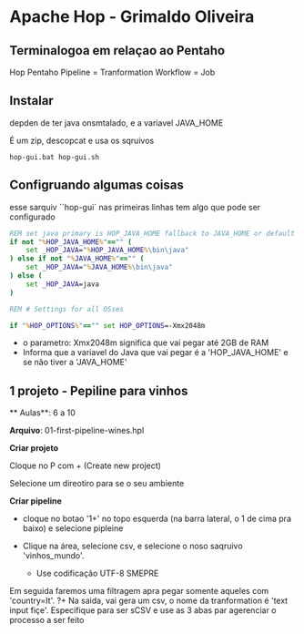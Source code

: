 # Apache Hop - Grimaldo Oliveira

## Terminalogoa em relaçao ao Pentaho

Hop		Pentaho
Pipeline = Tranformation
Workflow = Job

## Instalar

depden de ter java onsmtalado, e a variavel JAVA_HOME

É um zip, descopcat e usa os sqruivos

``hop-gui.bat hop-gui.sh``

## Configruando algumas coisas

esse sarquiv ``hop-gui` nas primeiras linhas tem algo que pode ser configurado

````bat
REM set java primary is HOP_JAVA_HOME fallback to JAVA_HOME or default java
if not "%HOP_JAVA_HOME%"=="" (
    set _HOP_JAVA="%HOP_JAVA_HOME%\bin\java"
) else if not "%JAVA_HOME%"=="" (
    set _HOP_JAVA="%JAVA_HOME%\bin\java"
) else (
    set _HOP_JAVA=java
)

REM # Settings for all OSses

if "%HOP_OPTIONS%"=="" set HOP_OPTIONS=-Xmx2048m
````


+ o parametro: Xmx2048m significa que vai pegar até 2GB de RAM
+ Informa que a variavel do Java que vai pegar é a 'HOP_JAVA_HOME' e se nâo tiver a 'JAVA_HOME'

## 1 projeto - Pepiline para vinhos

** Aulas**: 6 a 10

**Arquivo**: 01-first-pipeline-wines.hpl

**Criar projeto**

Cloque no P com + (Create new project)
 
Selecione um direotiro para se o seu ambiente

**Criar pipeline**
+ cloque no botao '1+' no topo esquerda (na barra lateral, o 1 de cima pra baixo) e selecione pipleine

+ Clique na área, selecione csv, e selecione o noso saqruivo 'vinhos_mundo'.
  - Use codificaçâo UTF-8 SMEPRE

 Em seguida faremos uma filtragem apra pegar somente aqueles com 'country=It'.
?+ Na saida, vai gera um csv, o nome da tranformation é 'text input fiçe'. Especifique para ser sCSV e use as 3 abas par agerenciar o processo a ser feito